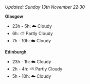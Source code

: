 *Updated: Sunday 13th November 22:30*

**Glasgow**

* 23h - 5h: :cloud: Cloudy
* 6h: :partly_sunny: Partly Cloudy
* 7h - 10h: :cloud: Cloudy

**Edinburgh**

* 23h - 1h: :cloud: Cloudy
* 2h - 4h: :partly_sunny: Partly Cloudy
* 5h - 10h: :cloud: Cloudy
